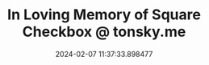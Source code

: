 ---
date: 2024-02-07 11:37:33.898477
link:
  source: web
  source_url: https://roytang.net
  text: In Loving Memory of Square Checkbox @ tonsky.me
  url: https://tonsky.me/blog/checkbox/
source: web
syndicated:
- type: mastodon
  url: https://indieweb.social/users/roytang/statuses/111889996506612094
title: In Loving Memory of Square Checkbox @ tonsky.me
---